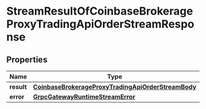 
# StreamResultOfCoinbaseBrokerageProxyTradingApiOrderStreamResponse

## Properties
Name | Type | Description | Notes
------------ | ------------- | ------------- | -------------
**result** | [**CoinbaseBrokerageProxyTradingApiOrderStreamBody**](CoinbaseBrokerageProxyTradingApiOrderStreamBody.md) |  |  [optional]
**error** | [**GrpcGatewayRuntimeStreamError**](GrpcGatewayRuntimeStreamError.md) |  |  [optional]



